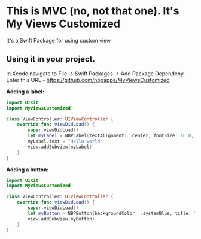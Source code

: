 # This is MVC (no, not that one). It's My Views Customized
It's a Swift Package for using custom view

## Using it in your project.
In Xcode navigate to File -> Swift Packages -> Add Package Dependeny…
Enter this URL - https://github.com/nbpapps/MyViewsCustomized

**Adding a label:**
```swift
import UIKit
import MyViewsCustomized

class ViewController: UIViewController {
    override func viewDidLoad() {
        super.viewDidLoad()
        let myLabel = NBPLabel(textAlignment: .center, fontSize: 16.0, weight: .bold, color: .cyan)
        myLabel.text = "Hello world"
        view.addSubview(myLabel)
    }
}
```

**Adding a button:**
```swift
import UIKit
import MyViewsCustomized

class ViewController: UIViewController {
    override func viewDidLoad() {
        super.viewDidLoad()
        let myButton = NBPButton(backgroundColor: .systemBlue, title: "Press me")
        view.addSubview(myButton)
    }
}
```
